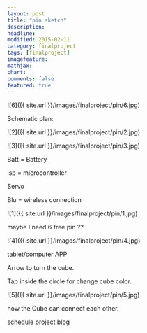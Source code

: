 ```yaml
---
layout: post
title: "pin sketch"
description: 
headline: 
modified: 2015-02-11
category: finalproject
tags: [finalproject]
imagefeature: 
mathjax: 
chart: 
comments: false
featured: true
---
```

![6]({{ site.url }}/images/finalproject/pin/6.jpg)

Schematic plan:

![2]({{ site.url }}/images/finalproject/pin/2.jpg)

![3]({{ site.url }}/images/finalproject/pin/3.jpg)

Batt = Battery

isp = microcontroller

Servo

Blu = wireless connection

![1]({{ site.url }}/images/finalproject/pin/1.jpg)

 maybe I need 6 free pin ??

![4]({{ site.url }}/images/finalproject/pin/4.jpg)

tablet/computer APP

Arrow to turn the cube.

Tap inside the circle for change cube color.

![5]({{ site.url }}/images/finalproject/pin/5.jpg)

how the Cube can connect each other.




<a href="{{ site.url }}/finalproject/schedule/"><span class="tiny button success ">schedule</span></a>
<a href="{{ site.url }}/final_project/"><span class="tiny button success ">project blog</span></a>
